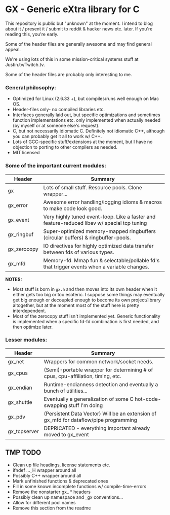 GX - Generic eXtra library for C
=================================

This repository is public but "unknown" at the moment. I intend to blog about
it / present it / submit to reddit & hacker news etc. later. If you're reading
this, you're early.

Some of the header files are generally awesome and may find general appeal.

We're using lots of this in some mission-critical systems stuff at Justin.tv/Twitch.tv.

Some of the header files are probably only interesting to me.


### General philosophy:

* Optimized for Linux (2.6.33 +), but compiles/runs well enough on Mac OS.
* Header-files only- no compiled libraries etc.
* Interfaces generally laid out, but specific optimizations and sometimes
  function implementations etc. only implemented when actually needed (by
  myself or at someone else's request).
* C, but not necessarily idiomatic C. Definitely not idiomatic C++, although
  you can probably get it all to work w/ C++.
* Lots of GCC-specific stuff/extensions at the moment, but I have no objection
  to porting to other compilers as needed.
* MIT licensed

### Some of the important current modules:

| Header        | Summary                                                                          |
| ------------- | -------------------------------------------------------------------------------- |
| gx            | Lots of small stuff. Resource pools. Clone wrapper...                            |
| gx\_error     | Awesome error handling/logging idioms & macros to make code look good.           |
| gx\_event     | Very highly tuned event-loop. Like a faster and feature-reduced libev w/ special tcp tuning |
| gx\_ringbuf   | Super-optimized memory-mapped ringbuffers (circular buffers) & ringbuffer-pools. |
| gx\_zerocopy  | IO directives for highly optimized data transfer between fds of various types.   |
| gx\_mfd       | Memory-fd. Mmap fun & selectable/pollable fd's that trigger events when a variable changes. |


**NOTES:**
* Most stuff is born in `gx.h` and then moves into its own header when it either
  gets too big or too esoteric. I suppose some things may eventually get big
  enough or decoupled enough to become its own project/library altogether, but
  at the moment most of the stuff here is pretty interdependent.
* Most of the zerocopy stuff isn't implemented yet. Generic functionality is
  implemented when a specific fd-fd combination is first needed, and then
  optimize later.

### Lesser modules:

| Header        | Summary                                                                          |
| ------------- | -------------------------------------------------------------------------------- |
| gx\_net       | Wrappers for common network/socket needs.                                        |
| gx\_cpus      | (Semi)-portable wrapper for determining # of cpus, cpu-affiliation, timing, etc. |
| gx\_endian    | Runtime-endianness detection and eventually a bunch of utilities...              |
| gx\_shuttle   | Eventually a generalization of some C hot-code-swapping stuff I'm doing          |
| gx\_pdv       | (Persistent Data Vector) Will be an extension of gx\_mfd for dataflow/pipe programming |
| gx\_tcpserver | DEPRICATED - everything important already moved to gx\_event                     |


TMP TODO
---------

* Clean up file headings, license statements etc.
* ifndef ...\_H wrapper around all
* Possibly C++ wrapper around all
* Mark unfinished functions & deprecated ones
* Fill in some known incomplete functions w/ compile-time-errors
* Remove the nonstarter gx\_ * headers
* Possibly clean up namespace and \_gx conventions...
* Allow for different pool names
* Remove this section from the readme
